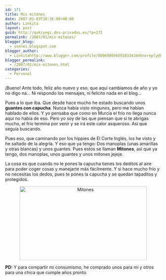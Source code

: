 ```yaml
---
id: 171
title: Mis mitones
date: 2007-01-03T20:36:00+00:00
author: Linkita
layout: post
guid: http://qukiyegi.dns-privadas.es/?p=171
permalink: /2007/01/mis-mitones/
blogger_blog:
  - sonnei.blogspot.com
blogger_author:
  - Linkitahttp://www.blogger.com/profile/08969869659383343445noreply@blogger.com
blogger_permalink:
  - /2007/01/mis-mitones.html
categories:
  - Personal
---
```

¡Bueno! Ante todo, feliz año nuevo y eso, que aquí cambiamos de año y yo no digo na&#8230; Ni respondo los mensajes, ni felicito nada en el blog&#8230;

Pues a lo que iba. Que desde hace mucho he estado buscando unos <span style="font-weight: bold;">guantes con capucha</span>. Nunca había visto ningunos, pero me habían hablado de ellos. Y yo pensaba que como en Murcia el frío no llega nunca aquí no había de eso. Pero yo soy de las que piensan que si te abrigas mucho, el frío termina por venir y se irá este calor asqueroso. Así que seguía buscando.

Pues eso, que caminando por los hippies de El Corte Inglés, los he visto y he saltado de la alegría. Y eso que ya tengo: Dos manoplas (unas amarillas y otras blancas) y unos guantes. Pues estos se llaman <span style="font-weight: bold;">Mitones</span>, así que ya tengo, dos manoplas, unos guantes y unos mitones jejeje.

La cosa es que cuando no le pones la capucha tienes los deditos al aire para poder coger cosas y manejarte más fácilmente. Y si hace mucho frío y no necesitas los dedos, pues te pones la capucha y se quedan tapaditos y protegidos.

<div style="text-align: center;">
  <a href="http://www.flickr.com/photos/linkita/344463625/" title="voilá"><img src="http://farm1.static.flickr.com/144/344463625_23df7d8ee1_o.jpg" alt="Mitones" border="0" height="240" width="411" /></a>
</div>

<span style="font-weight: bold;">PD:</span> Y para compartir mi consumismo, he comprado unos para mí y otros para una chica que cumple años pronto.